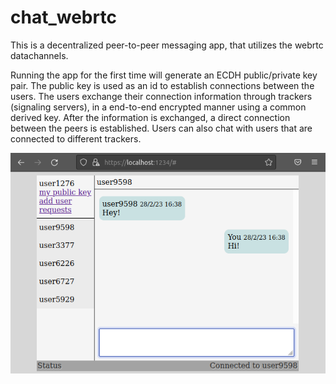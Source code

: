 # chat_webrtc

This is a decentralized peer-to-peer messaging app, that utilizes the webrtc datachannels.

Running the app for the first time will generate an ECDH public/private key pair. The public key is used as an id to establish connections between the users. The users exchange their connection information through trackers (signaling servers), in a end-to-end encrypted manner using a common derived key. After the information is exchanged, a direct connection between the peers is established. Users can also chat with users that are connected to different trackers.

![chat](image.png)
